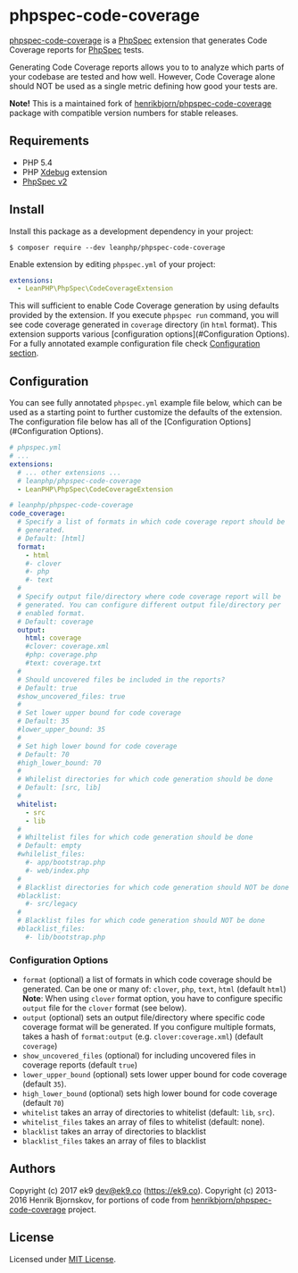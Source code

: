 phpspec-code-coverage
=====================

[phpspec-code-coverage][0] is a [PhpSpec][2] extension that generates Code
Coverage reports for [PhpSpec][2] tests.

Generating Code Coverage reports allows you to to analyze which parts of your
codebase are tested and how well. However, Code Coverage alone should NOT be
used as a single metric defining how good your tests are.

**Note!** This is a maintained fork of [henrikbjorn/phpspec-code-coverage][1]
package with compatible version numbers for stable releases.

## Requirements

- PHP 5.4
- PHP [Xdebug][3] extension
- [PhpSpec v2][2]

## Install

Install this package as a development dependency in your project:

    $ composer require --dev leanphp/phpspec-code-coverage

Enable extension by editing `phpspec.yml` of your project:

``` yaml
extensions:
  - LeanPHP\PhpSpec\CodeCoverageExtension
```

This will sufficient to enable Code Coverage generation by using defaults
provided by the extension. If you execute `phpspec run` command, you will see
code coverage generated in `coverage` directory (in `html` format). This
extension supports various [configuration options](#Configuration Options). For
a fully annotated example configuration file check [Configuration
section](#Configuration).

## Configuration

You can see fully annotated `phpspec.yml` example file below, which can be used
as a starting point to further customize the defaults of the extension. The
configuration file below has all of the [Configuration Options](#Configuration
Options).

```yaml
# phpspec.yml
# ...
extensions:
  # ... other extensions ...
  # leanphp/phpspec-code-coverage
  - LeanPHP\PhpSpec\CodeCoverageExtension

# leanphp/phpspec-code-coverage
code_coverage:
  # Specify a list of formats in which code coverage report should be
  # generated.
  # Default: [html]
  format:
    - html
    #- clover
    #- php
    #- text
  #
  # Specify output file/directory where code coverage report will be
  # generated. You can configure different output file/directory per
  # enabled format.
  # Default: coverage
  output:
    html: coverage
    #clover: coverage.xml
    #php: coverage.php
    #text: coverage.txt
  #
  # Should uncovered files be included in the reports?
  # Default: true
  #show_uncovered_files: true
  #
  # Set lower upper bound for code coverage
  # Default: 35
  #lower_upper_bound: 35
  #
  # Set high lower bound for code coverage
  # Default: 70
  #high_lower_bound: 70
  #
  # Whilelist directories for which code generation should be done
  # Default: [src, lib]
  #
  whitelist:
    - src
    - lib
  #
  # Whiltelist files for which code generation should be done
  # Default: empty
  #whilelist_files:
    #- app/bootstrap.php
    #- web/index.php
  #
  # Blacklist directories for which code generation should NOT be done
  #blacklist:
    #- src/legacy
  #
  # Blacklist files for which code generation should NOT be done
  #blacklist_files:
    #- lib/bootstrap.php
```

### Configuration Options

* `format` (optional) a list of formats in which code coverage should be
  generated. Can be one or many of: `clover`, `php`, `text`, `html` (default
  `html`)
  **Note**: When using `clover` format option, you have to configure specific
  `output` file for the `clover` format (see below).
* `output` (optional) sets an output file/directory where specific code
  coverage format will be generated. If you configure multiple formats, takes
  a hash of `format:output` (e.g. `clover:coverage.xml`) (default `coverage`)
* `show_uncovered_files` (optional) for including uncovered files in coverage
  reports (default `true`)
* `lower_upper_bound` (optional) sets lower upper bound for code coverage
  (default `35`).
* `high_lower_bound` (optional) sets high lower bound for code coverage
  (default `70`)
* `whitelist` takes an array of directories to whitelist (default: `lib`,
  `src`).
* `whitelist_files` takes an array of files to whitelist (default: none).
* `blacklist` takes an array of directories to blacklist
* `blacklist_files` takes an array of files to blacklist

## Authors

Copyright (c) 2017 ek9 <dev@ek9.co> (https://ek9.co).
Copyright (c) 2013-2016 Henrik Bjornskov, for portions of code from
[henrikbjorn/phpspec-code-coverage][1] project.

## License

Licensed under [MIT License](LICENSE).

[0]: https://github.com/leanphp/phpspec-code-coverage
[1]: https://github.com/henrikbjorn/phpspec-code-coverage
[2]: http://www.phpspec.net/en/2.5.1
[3]: https://xdebug.org/
[4]: http://phpdbg.com/
